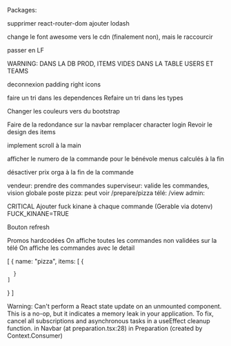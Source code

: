Packages:

supprimer react-router-dom
ajouter lodash

change le font awesome vers le cdn (finalement non), mais le raccourcir

passer en LF

WARNING: DANS LA DB PROD, ITEMS VIDES DANS LA TABLE USERS ET TEAMS

deconnexion padding right
icons

faire un tri dans les dependences
Refaire un tri dans les types

Changer les couleurs vers du bootstrap

Faire de la redondance sur la navbar
remplacer character login
Revoir le design des items

implement scroll à la main

afficher le numero de la commande pour le bénévole
menus calculés à la fin

désactiver prix orga à la fin de la commande

vendeur: prendre des commandes
superviseur: valide les commandes, vision globale
poste pizza: peut voir /prepare/pizza
télé: /view
admin:

CRITICAL
Ajouter fuck kinane à chaque commande (Gerable via dotenv)
FUCK_KINANE=TRUE

Bouton refresh

Promos hardcodées
On affiche toutes les commandes non validées sur la télé
On affiche les commandes avec le detail

[
{
name: "pizza",
items: [
{

      }
    ]

}
]

Warning: Can't perform a React state update on an unmounted component. This is a no-op, but it indicates a memory leak in your application. To fix, cancel all subscriptions and asynchronous tasks in a useEffect cleanup function.
in Navbar (at preparation.tsx:28)
in Preparation (created by Context.Consumer)
